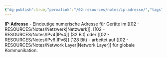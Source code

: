 ```yaml
---
{"dg-publish":true,"permalink":"/02-resources/notes/ip-adresse/","tags":["netzwerk/adressierung","netzwerk/internet/identifikation"],"noteIcon":"","updated":"2025-09-05T10:16:24.283+02:00"}
---
```


**IP-Adresse** - Eindeutige numerische Adresse für Geräte im [[02 - RESOURCES/Notes/Netzwerk\|Netzwerk]].
[[02 - RESOURCES/Notes/IPv4\|IPv4]] (32 Bit) oder [[02 - RESOURCES/Notes/IPv6\|IPv6]] (128 Bit) - arbeitet auf [[02 - RESOURCES/Notes/Network Layer\|Network Layer]] für globale Kommunikation.